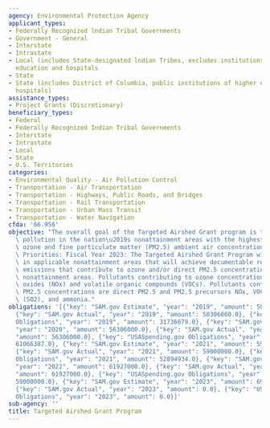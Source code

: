 ```yaml
---
agency: Environmental Protection Agency
applicant_types:
- Federally Recognized lndian Tribal Governments
- Government - General
- Interstate
- Intrastate
- Local (includes State-designated lndian Tribes, excludes institutions of higher
  education and hospitals
- State
- State (includes District of Columbia, public institutions of higher education and
  hospitals)
assistance_types:
- Project Grants (Discretionary)
beneficiary_types:
- Federal
- Federally Recognized Indian Tribal Governments
- Interstate
- Intrastate
- Local
- State
- U.S. Territories
categories:
- Environmental Quality - Air Pollution Control
- Transportation - Air Transportation
- Transportation - Highways, Public Roads, and Bridges
- Transportation - Rail Transportation
- Transportation - Urban Mass Transit
- Transportation - Water Navigation
cfda: '66.956'
objective: "The overall goal of the Targeted Airshed Grant program is to reduce air\
  \ pollution in the nation\u2019s nonattainment areas with the highest levels of\
  \ ozone and fine particulate matter (PM2.5) ambient air concentrations.\n\nFunding\
  \ Priorities: Fiscal Year 2023: The Targeted Airshed Grant Program will fund activities\
  \ in applicable nonattainment areas that will achieve documentable reductions of\
  \ emissions that contribute to ozone and/or direct PM2.5 concentrations in the applicable\
  \ nonattainment areas. Pollutants contributing to ozone concentrations are nitrous\
  \ oxides (NOx) and volatile organic compounds (VOCs). Pollutants contributing to\
  \ PM2.5 concentrations are direct PM2.5 and PM2.5 precursors NOx, VOCs, sulfur dioxide\
  \ (SO2), and ammonia."
obligations: '[{"key": "SAM.gov Estimate", "year": "2019", "amount": 50306000.0},
  {"key": "SAM.gov Actual", "year": "2019", "amount": 50306000.0}, {"key": "USASpending.gov
  Obligations", "year": "2019", "amount": 31736679.0}, {"key": "SAM.gov Estimate",
  "year": "2020", "amount": 56306000.0}, {"key": "SAM.gov Actual", "year": "2020",
  "amount": 56306000.0}, {"key": "USASpending.gov Obligations", "year": "2020", "amount":
  61066387.0}, {"key": "SAM.gov Estimate", "year": "2021", "amount": 59000000.0},
  {"key": "SAM.gov Actual", "year": "2021", "amount": 59000000.0}, {"key": "USASpending.gov
  Obligations", "year": "2021", "amount": 52894934.0}, {"key": "SAM.gov Estimate",
  "year": "2022", "amount": 61927000.0}, {"key": "SAM.gov Actual", "year": "2022",
  "amount": 61927000.0}, {"key": "USASpending.gov Obligations", "year": "2022", "amount":
  59000000.0}, {"key": "SAM.gov Estimate", "year": "2023", "amount": 69927000.0},
  {"key": "SAM.gov Actual", "year": "2023", "amount": 0.0}, {"key": "USASpending.gov
  Obligations", "year": "2023", "amount": 0.0}]'
sub-agency: ''
title: Targeted Airshed Grant Program
---
```

